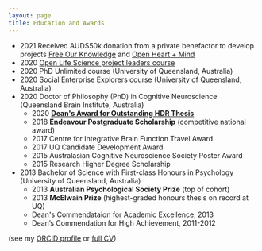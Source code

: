 ```yaml
---
layout: page
title: Education and Awards
---
```


* 2021 Received AUD$50k donation from a private benefactor to develop projects [Free Our Knowledge](https://freeourknowledge.org/) and [Open Heart + Mind](https://openheartmind.org)
* 2020 [Open Life Science project leaders course](https://openlifesci.org)
* 2020 PhD Unlimited course (University of Queensland, Australia)
* 2020 Social Enterprise Explorers course (University of Queensland, Australia)
* 2020 Doctor of Philosophy (PhD) in Cognitive Neuroscience (Queensland Brain Institute, Australia)
  * 2020 **[Dean's Award for Outstanding HDR Thesis](https://my.uq.edu.au/information-and-services/higher-degree-research/my-thesis/deans-award-outstanding-hdr-theses)**
  * 2018 **Endeavour Postgraduate Scholarship** (competitive national award)
  * 2017 Centre for Integrative Brain Function Travel Award
  * 2017 UQ Candidate Development Award
  * 2015 Australasian Cognitive Neuroscience Society Poster Award
  * 2015 Research Higher Degree Scholarship
* 2013 Bachelor of Science with First-class Honours in Psychology (University of Queensland, Australia)
  * 2013 **Australian Psychological Society Prize** (top of cohort)
  * 2013 **McElwain Prize** (highest-graded honours thesis on record at UQ)
  * Dean's Commendataion for Academic Excellence, 2013
  * Dean’s Commendation for High Achievement, 2011-2012

(see my [ORCID profile](https://orcid.org/0000-0003-1144-3272) or [full CV](https://docs.google.com/document/d/1CR1-I1HJFpZ3e817Tw-4_mz0Jh2Baho3de_KcnhdOUM/edit?usp=sharing))
